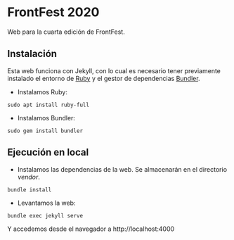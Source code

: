 # FrontFest 2020

Web para la cuarta edición de FrontFest.

## Instalación

Esta web funciona con Jekyll, con lo cual es necesario tener previamente instalado el entorno de [Ruby](https://www.ruby-lang.org/es/) y el gestor de dependencias [Bundler](https://bundler.io/).

- Instalamos Ruby:

```
sudo apt install ruby-full
```

- Instalamos Bundler:

```
sudo gem install bundler
```

## Ejecución en local

- Instalamos las dependencias de la web. Se almacenarán en el directorio *vendor*.

```
bundle install
```

- Levantamos la web:

```
bundle exec jekyll serve
```

Y accedemos desde el navegador a http://localhost:4000

